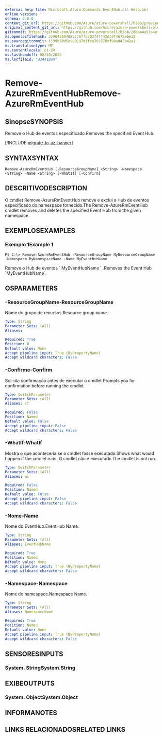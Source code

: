 ```yaml
---
external help file: Microsoft.Azure.Commands.EventHub.dll-Help.xml
online version: ''
schema: 2.0.0
content_git_url: https://github.com/Azure/azure-powershell/blob/preview/src/ResourceManager/EventHub/Commands.EventHub/help/Remove-AzureRmEventHub.md
original_content_git_url: https://github.com/Azure/azure-powershell/blob/preview/src/ResourceManager/EventHub/Commands.EventHub/help/Remove-AzureRmEventHub.md
gitcommit: https://github.com/Azure/azure-powershell/blob/28baa4a53a4efceb1197c032a8db08e199f0858d
ms.openlocfilehash: 22904260488c716ffb702f47442dc8f4678ebe12
ms.sourcegitcommit: f599b50d5e980197d1fca769378df90a842b42a1
ms.translationtype: MT
ms.contentlocale: pt-BR
ms.lasthandoff: 08/20/2020
ms.locfileid: "93441084"
---
```

# <span data-ttu-id="1887d-101">Remove-AzureRmEventHub</span><span class="sxs-lookup"><span data-stu-id="1887d-101">Remove-AzureRmEventHub</span></span>

## <span data-ttu-id="1887d-102">Sinopse</span><span class="sxs-lookup"><span data-stu-id="1887d-102">SYNOPSIS</span></span>
<span data-ttu-id="1887d-103">Remove o Hub de eventos especificado.</span><span class="sxs-lookup"><span data-stu-id="1887d-103">Removes the specified Event Hub.</span></span>

[!INCLUDE [migrate-to-az-banner](../../includes/migrate-to-az-banner.md)]

## <span data-ttu-id="1887d-104">SYNTAX</span><span class="sxs-lookup"><span data-stu-id="1887d-104">SYNTAX</span></span>

```
Remove-AzureRmEventHub [-ResourceGroupName] <String> -Namespace <String> -Name <String> [-WhatIf] [-Confirm]
```

## <span data-ttu-id="1887d-105">DESCRITIVO</span><span class="sxs-lookup"><span data-stu-id="1887d-105">DESCRIPTION</span></span>
<span data-ttu-id="1887d-106">O cmdlet Remove-AzureRmEventHub remove e exclui o Hub de eventos especificado do namespace fornecido.</span><span class="sxs-lookup"><span data-stu-id="1887d-106">The Remove-AzureRmEventHub cmdlet removes and deletes the specified Event Hub from the given namespace.</span></span>

## <span data-ttu-id="1887d-107">EXEMPLOS</span><span class="sxs-lookup"><span data-stu-id="1887d-107">EXAMPLES</span></span>

### <span data-ttu-id="1887d-108">Exemplo 1</span><span class="sxs-lookup"><span data-stu-id="1887d-108">Example 1</span></span>
```
PS C:\> Remove-AzureRmEventHub -ResourceGroupName MyResourceGroupName -Namespace MyNamespaceName -Name MyEventHubName
```

<span data-ttu-id="1887d-109">Remove o Hub de eventos \` MyEventHubName \` .</span><span class="sxs-lookup"><span data-stu-id="1887d-109">Removes the Event Hub \`MyEventHubName\`.</span></span>

## <span data-ttu-id="1887d-110">OS</span><span class="sxs-lookup"><span data-stu-id="1887d-110">PARAMETERS</span></span>

### <span data-ttu-id="1887d-111">-ResourceGroupName</span><span class="sxs-lookup"><span data-stu-id="1887d-111">-ResourceGroupName</span></span>
<span data-ttu-id="1887d-112">Nome do grupo de recursos.</span><span class="sxs-lookup"><span data-stu-id="1887d-112">Resource group name.</span></span>

```yaml
Type: String
Parameter Sets: (All)
Aliases: 

Required: True
Position: 0
Default value: None
Accept pipeline input: True (ByPropertyName)
Accept wildcard characters: False
```

### <span data-ttu-id="1887d-113">-Confirme</span><span class="sxs-lookup"><span data-stu-id="1887d-113">-Confirm</span></span>
<span data-ttu-id="1887d-114">Solicita confirmação antes de executar o cmdlet.</span><span class="sxs-lookup"><span data-stu-id="1887d-114">Prompts you for confirmation before running the cmdlet.</span></span>

```yaml
Type: SwitchParameter
Parameter Sets: (All)
Aliases: cf

Required: False
Position: Named
Default value: False
Accept pipeline input: False
Accept wildcard characters: False
```

### <span data-ttu-id="1887d-115">-WhatIf</span><span class="sxs-lookup"><span data-stu-id="1887d-115">-WhatIf</span></span>
<span data-ttu-id="1887d-116">Mostra o que aconteceria se o cmdlet fosse executado.</span><span class="sxs-lookup"><span data-stu-id="1887d-116">Shows what would happen if the cmdlet runs.</span></span>
<span data-ttu-id="1887d-117">O cmdlet não é executado.</span><span class="sxs-lookup"><span data-stu-id="1887d-117">The cmdlet is not run.</span></span>

```yaml
Type: SwitchParameter
Parameter Sets: (All)
Aliases: wi

Required: False
Position: Named
Default value: False
Accept pipeline input: False
Accept wildcard characters: False
```

### <span data-ttu-id="1887d-118">-Nome</span><span class="sxs-lookup"><span data-stu-id="1887d-118">-Name</span></span>
<span data-ttu-id="1887d-119">Nome do EventHub.</span><span class="sxs-lookup"><span data-stu-id="1887d-119">EventHub Name.</span></span>

```yaml
Type: String
Parameter Sets: (All)
Aliases: EventHubName

Required: True
Position: Named
Default value: None
Accept pipeline input: True (ByPropertyName)
Accept wildcard characters: False
```

### <span data-ttu-id="1887d-120">-Namespace</span><span class="sxs-lookup"><span data-stu-id="1887d-120">-Namespace</span></span>
<span data-ttu-id="1887d-121">Nome do namespace.</span><span class="sxs-lookup"><span data-stu-id="1887d-121">Namespace Name.</span></span>

```yaml
Type: String
Parameter Sets: (All)
Aliases: NamespaceName

Required: True
Position: Named
Default value: None
Accept pipeline input: True (ByPropertyName)
Accept wildcard characters: False
```

## <span data-ttu-id="1887d-122">SENSORES</span><span class="sxs-lookup"><span data-stu-id="1887d-122">INPUTS</span></span>

### <span data-ttu-id="1887d-123">System. String</span><span class="sxs-lookup"><span data-stu-id="1887d-123">System.String</span></span>

## <span data-ttu-id="1887d-124">EXIBE</span><span class="sxs-lookup"><span data-stu-id="1887d-124">OUTPUTS</span></span>

### <span data-ttu-id="1887d-125">System. Object</span><span class="sxs-lookup"><span data-stu-id="1887d-125">System.Object</span></span>

## <span data-ttu-id="1887d-126">INFORMA</span><span class="sxs-lookup"><span data-stu-id="1887d-126">NOTES</span></span>

## <span data-ttu-id="1887d-127">LINKS RELACIONADOS</span><span class="sxs-lookup"><span data-stu-id="1887d-127">RELATED LINKS</span></span>

